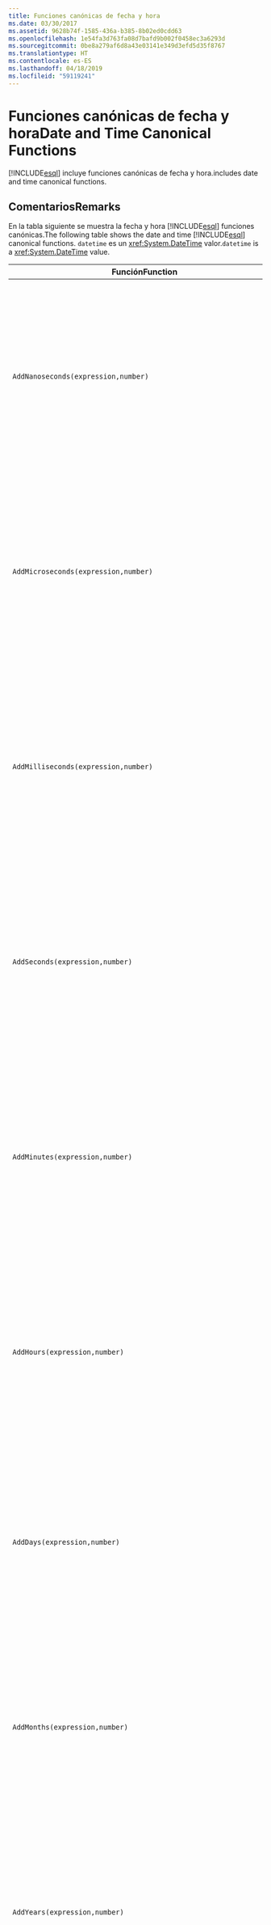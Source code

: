 ```yaml
---
title: Funciones canónicas de fecha y hora
ms.date: 03/30/2017
ms.assetid: 9628b74f-1585-436a-b385-8b02ed0cdd63
ms.openlocfilehash: 1e54fa3d763fa08d7bafd9b002f0458ec3a6293d
ms.sourcegitcommit: 0be8a279af6d8a43e03141e349d3efd5d35f8767
ms.translationtype: HT
ms.contentlocale: es-ES
ms.lasthandoff: 04/18/2019
ms.locfileid: "59119241"
---
```

# <a name="date-and-time-canonical-functions"></a><span data-ttu-id="3340a-102">Funciones canónicas de fecha y hora</span><span class="sxs-lookup"><span data-stu-id="3340a-102">Date and Time Canonical Functions</span></span>
[!INCLUDE[esql](../../../../../../includes/esql-md.md)] <span data-ttu-id="3340a-103">incluye funciones canónicas de fecha y hora.</span><span class="sxs-lookup"><span data-stu-id="3340a-103">includes date and time canonical functions.</span></span>  
  
## <a name="remarks"></a><span data-ttu-id="3340a-104">Comentarios</span><span class="sxs-lookup"><span data-stu-id="3340a-104">Remarks</span></span>  
 <span data-ttu-id="3340a-105">En la tabla siguiente se muestra la fecha y hora [!INCLUDE[esql](../../../../../../includes/esql-md.md)] funciones canónicas.</span><span class="sxs-lookup"><span data-stu-id="3340a-105">The following table shows the date and time [!INCLUDE[esql](../../../../../../includes/esql-md.md)] canonical functions.</span></span> <span data-ttu-id="3340a-106">`datetime` es un <xref:System.DateTime> valor.</span><span class="sxs-lookup"><span data-stu-id="3340a-106">`datetime` is a <xref:System.DateTime> value.</span></span>  
  
|<span data-ttu-id="3340a-107">Función</span><span class="sxs-lookup"><span data-stu-id="3340a-107">Function</span></span>|<span data-ttu-id="3340a-108">Descripción</span><span class="sxs-lookup"><span data-stu-id="3340a-108">Description</span></span>|  
|--------------|-----------------|  
|`AddNanoseconds(expression,number)`|<span data-ttu-id="3340a-109">Agrega el `number` de nanosegundos especificado a `expression`.</span><span class="sxs-lookup"><span data-stu-id="3340a-109">Adds the specified `number` of nanoseconds to the `expression`.</span></span><br /><br /> <span data-ttu-id="3340a-110">**Argumentos**</span><span class="sxs-lookup"><span data-stu-id="3340a-110">**Arguments**</span></span><br /><br /> <span data-ttu-id="3340a-111">`expression`: `DateTime`, `DateTimeOffset` o `Time`.</span><span class="sxs-lookup"><span data-stu-id="3340a-111">`expression`: `DateTime`, `DateTimeOffset`, or `Time`.</span></span><br /><br /> <span data-ttu-id="3340a-112">`number`: `Int32`.</span><span class="sxs-lookup"><span data-stu-id="3340a-112">`number`: `Int32`.</span></span><br /><br /> <span data-ttu-id="3340a-113">**Valor devuelto**</span><span class="sxs-lookup"><span data-stu-id="3340a-113">**Return Value**</span></span><br /><br /> <span data-ttu-id="3340a-114">Tipo de `expression`.</span><span class="sxs-lookup"><span data-stu-id="3340a-114">The type of `expression`.</span></span>|  
|`AddMicroseconds(expression,number)`|<span data-ttu-id="3340a-115">Agrega el objeto especificado `number` de microsegundos a `expression`.</span><span class="sxs-lookup"><span data-stu-id="3340a-115">Adds the specified `number` of microseconds to the `expression`.</span></span><br /><br /> <span data-ttu-id="3340a-116">**Argumentos**</span><span class="sxs-lookup"><span data-stu-id="3340a-116">**Arguments**</span></span><br /><br /> <span data-ttu-id="3340a-117">`expression`: `DateTime`, `DateTimeOffset` o `Time`.</span><span class="sxs-lookup"><span data-stu-id="3340a-117">`expression`: `DateTime`, `DateTimeOffset`, or `Time`.</span></span><br /><br /> <span data-ttu-id="3340a-118">`number`: `Int32`.</span><span class="sxs-lookup"><span data-stu-id="3340a-118">`number`: `Int32`.</span></span><br /><br /> <span data-ttu-id="3340a-119">**Valor devuelto**</span><span class="sxs-lookup"><span data-stu-id="3340a-119">**Return Value**</span></span><br /><br /> <span data-ttu-id="3340a-120">Tipo de `expression`.</span><span class="sxs-lookup"><span data-stu-id="3340a-120">The type of `expression`.</span></span>|  
|`AddMilliseconds(expression,number)`|<span data-ttu-id="3340a-121">Agrega el objeto especificado `number` de milisegundos a `expression`.</span><span class="sxs-lookup"><span data-stu-id="3340a-121">Adds the specified `number` of milliseconds to the `expression`.</span></span><br /><br /> <span data-ttu-id="3340a-122">**Argumentos**</span><span class="sxs-lookup"><span data-stu-id="3340a-122">**Arguments**</span></span><br /><br /> <span data-ttu-id="3340a-123">`expression`: `DateTime`, `DateTimeOffset` o `Time`.</span><span class="sxs-lookup"><span data-stu-id="3340a-123">`expression`: `DateTime`, `DateTimeOffset`, or `Time`.</span></span><br /><br /> <span data-ttu-id="3340a-124">`number`: `Int32`.</span><span class="sxs-lookup"><span data-stu-id="3340a-124">`number`: `Int32`.</span></span><br /><br /> <span data-ttu-id="3340a-125">**Valor devuelto**</span><span class="sxs-lookup"><span data-stu-id="3340a-125">**Return Value**</span></span><br /><br /> <span data-ttu-id="3340a-126">Tipo de `expression`.</span><span class="sxs-lookup"><span data-stu-id="3340a-126">The type of `expression`.</span></span>|  
|`AddSeconds(expression,number)`|<span data-ttu-id="3340a-127">Agrega el objeto especificado `number` de segundos a `expression`.</span><span class="sxs-lookup"><span data-stu-id="3340a-127">Adds the specified `number` of seconds to the `expression`.</span></span><br /><br /> <span data-ttu-id="3340a-128">**Argumentos**</span><span class="sxs-lookup"><span data-stu-id="3340a-128">**Arguments**</span></span><br /><br /> <span data-ttu-id="3340a-129">`expression`: `DateTime`, `DateTimeOffset` o `Time`.</span><span class="sxs-lookup"><span data-stu-id="3340a-129">`expression`: `DateTime`, `DateTimeOffset`, or `Time`.</span></span><br /><br /> <span data-ttu-id="3340a-130">`number`: `Int32`.</span><span class="sxs-lookup"><span data-stu-id="3340a-130">`number`: `Int32`.</span></span><br /><br /> <span data-ttu-id="3340a-131">**Valor devuelto**</span><span class="sxs-lookup"><span data-stu-id="3340a-131">**Return Value**</span></span><br /><br /> <span data-ttu-id="3340a-132">Tipo de `expression`.</span><span class="sxs-lookup"><span data-stu-id="3340a-132">The type of `expression`.</span></span>|  
|`AddMinutes(expression,number)`|<span data-ttu-id="3340a-133">Agrega el objeto especificado `number` de minutos a `expression`.</span><span class="sxs-lookup"><span data-stu-id="3340a-133">Adds the specified `number` of minutes to the `expression`.</span></span><br /><br /> <span data-ttu-id="3340a-134">**Argumentos**</span><span class="sxs-lookup"><span data-stu-id="3340a-134">**Arguments**</span></span><br /><br /> <span data-ttu-id="3340a-135">`expression`: `DateTime`, `DateTimeOffset` o `Time`.</span><span class="sxs-lookup"><span data-stu-id="3340a-135">`expression`: `DateTime`, `DateTimeOffset`, or `Time`.</span></span><br /><br /> <span data-ttu-id="3340a-136">`number`: `Int32`.</span><span class="sxs-lookup"><span data-stu-id="3340a-136">`number`: `Int32`.</span></span><br /><br /> <span data-ttu-id="3340a-137">**Valor devuelto**</span><span class="sxs-lookup"><span data-stu-id="3340a-137">**Return Value**</span></span><br /><br /> <span data-ttu-id="3340a-138">Tipo de `expression`.</span><span class="sxs-lookup"><span data-stu-id="3340a-138">The type of `expression`.</span></span>|  
|`AddHours(expression,number)`|<span data-ttu-id="3340a-139">Agrega el objeto especificado `number` de horas a `expression`.</span><span class="sxs-lookup"><span data-stu-id="3340a-139">Adds the specified `number` of hours to the `expression`.</span></span><br /><br /> <span data-ttu-id="3340a-140">**Argumentos**</span><span class="sxs-lookup"><span data-stu-id="3340a-140">**Arguments**</span></span><br /><br /> <span data-ttu-id="3340a-141">`expression`: `DateTime`, `DateTimeOffset` o `Time`.</span><span class="sxs-lookup"><span data-stu-id="3340a-141">`expression`: `DateTime`, `DateTimeOffset`, or `Time`.</span></span><br /><br /> <span data-ttu-id="3340a-142">`number`: `Int32`.</span><span class="sxs-lookup"><span data-stu-id="3340a-142">`number`: `Int32`.</span></span><br /><br /> <span data-ttu-id="3340a-143">**Valor devuelto**</span><span class="sxs-lookup"><span data-stu-id="3340a-143">**Return Value**</span></span><br /><br /> <span data-ttu-id="3340a-144">Tipo de `expression`.</span><span class="sxs-lookup"><span data-stu-id="3340a-144">The type of `expression`.</span></span>|  
|`AddDays(expression,number)`|<span data-ttu-id="3340a-145">Agrega el objeto especificado `number` de días a `expression`.</span><span class="sxs-lookup"><span data-stu-id="3340a-145">Adds the specified `number` of days to the `expression`.</span></span><br /><br /> <span data-ttu-id="3340a-146">**Argumentos**</span><span class="sxs-lookup"><span data-stu-id="3340a-146">**Arguments**</span></span><br /><br /> <span data-ttu-id="3340a-147">`expression`: `DateTime` o `DateTimeOffset`.</span><span class="sxs-lookup"><span data-stu-id="3340a-147">`expression`: `DateTime` or `DateTimeOffset`.</span></span><br /><br /> <span data-ttu-id="3340a-148">`number`: `Int32`.</span><span class="sxs-lookup"><span data-stu-id="3340a-148">`number`: `Int32`.</span></span><br /><br /> <span data-ttu-id="3340a-149">**Valor devuelto**</span><span class="sxs-lookup"><span data-stu-id="3340a-149">**Return Value**</span></span><br /><br /> <span data-ttu-id="3340a-150">Tipo de `expression`.</span><span class="sxs-lookup"><span data-stu-id="3340a-150">The type of `expression`.</span></span>|  
|`AddMonths(expression,number)`|<span data-ttu-id="3340a-151">Agrega el objeto especificado `number` de meses a `expression`.</span><span class="sxs-lookup"><span data-stu-id="3340a-151">Adds the specified `number` of months to the `expression`.</span></span><br /><br /> <span data-ttu-id="3340a-152">**Argumentos**</span><span class="sxs-lookup"><span data-stu-id="3340a-152">**Arguments**</span></span><br /><br /> <span data-ttu-id="3340a-153">`expression`: `DateTime` o `DateTimeOffset`.</span><span class="sxs-lookup"><span data-stu-id="3340a-153">`expression`: `DateTime` or `DateTimeOffset`.</span></span><br /><br /> <span data-ttu-id="3340a-154">`number`: `Int32`.</span><span class="sxs-lookup"><span data-stu-id="3340a-154">`number`: `Int32`.</span></span><br /><br /> <span data-ttu-id="3340a-155">**Valor devuelto**</span><span class="sxs-lookup"><span data-stu-id="3340a-155">**Return Value**</span></span><br /><br /> <span data-ttu-id="3340a-156">Tipo de `expression`.</span><span class="sxs-lookup"><span data-stu-id="3340a-156">The type of `expression`.</span></span>|  
|`AddYears(expression,number)`|<span data-ttu-id="3340a-157">Agrega el objeto especificado `number` de años a `expression`.</span><span class="sxs-lookup"><span data-stu-id="3340a-157">Adds the specified `number` of years to the `expression`.</span></span><br /><br /> <span data-ttu-id="3340a-158">**Argumentos**</span><span class="sxs-lookup"><span data-stu-id="3340a-158">**Arguments**</span></span><br /><br /> <span data-ttu-id="3340a-159">`expression`: `DateTime` o `DateTimeOffset`.</span><span class="sxs-lookup"><span data-stu-id="3340a-159">`expression`: `DateTime` or `DateTimeOffset`.</span></span><br /><br /> <span data-ttu-id="3340a-160">`number`: `Int32`.</span><span class="sxs-lookup"><span data-stu-id="3340a-160">`number`: `Int32`.</span></span><br /><br /> <span data-ttu-id="3340a-161">**Valor devuelto**</span><span class="sxs-lookup"><span data-stu-id="3340a-161">**Return Value**</span></span><br /><br /> <span data-ttu-id="3340a-162">Tipo de `expression`.</span><span class="sxs-lookup"><span data-stu-id="3340a-162">The type of `expression`.</span></span>|  
|`CreateDateTime(year,month,day,hour,minute,second)`|<span data-ttu-id="3340a-163">Devuelve un valor `DateTime` nuevo como fecha y hora actuales del servidor en la zona horaria del servidor.</span><span class="sxs-lookup"><span data-stu-id="3340a-163">Returns a new `DateTime` value as the current date and time of the server in the server's time zone.</span></span><br /><br /> <span data-ttu-id="3340a-164">**Argumentos**</span><span class="sxs-lookup"><span data-stu-id="3340a-164">**Arguments**</span></span><br /><br /> <span data-ttu-id="3340a-165">`year`, `month`, `day`, `hour`, `minute`: `Int16` y `Int32`.</span><span class="sxs-lookup"><span data-stu-id="3340a-165">`year`, `month`, `day`, `hour`, `minute`: `Int16` and `Int32`.</span></span><br /><br /> <span data-ttu-id="3340a-166">`second`: `Double`.</span><span class="sxs-lookup"><span data-stu-id="3340a-166">`second`: `Double`.</span></span><br /><br /> <span data-ttu-id="3340a-167">**Valor devuelto**</span><span class="sxs-lookup"><span data-stu-id="3340a-167">**Return Value**</span></span><br /><br /> <span data-ttu-id="3340a-168">Objeto `DateTime`.</span><span class="sxs-lookup"><span data-stu-id="3340a-168">A `DateTime`.</span></span>|  
|`CreateDateTimeOffset(year,month,day,hour,minute,second,tzoffset)`|<span data-ttu-id="3340a-169">Devuelve un valor `DateTimeOffset` nuevo como una fecha y hora del servidor relativo a la hora universal coordinada (UTC).</span><span class="sxs-lookup"><span data-stu-id="3340a-169">Returns a new `DateTimeOffset` value as the current date and time of the server relative to the Coordinated Universal Time (UTC).</span></span><br /><br /> <span data-ttu-id="3340a-170">**Argumentos**</span><span class="sxs-lookup"><span data-stu-id="3340a-170">**Arguments**</span></span><br /><br /> <span data-ttu-id="3340a-171">`year`, `month`, `day`, `hour`, `minute`, `tzoffset`: `Int32`.</span><span class="sxs-lookup"><span data-stu-id="3340a-171">`year`, `month`, `day`, `hour`, `minute`, `tzoffset`: `Int32`.</span></span><br /><br /> <span data-ttu-id="3340a-172">`second`: `Double`.</span><span class="sxs-lookup"><span data-stu-id="3340a-172">`second`: `Double`.</span></span><br /><br /> <span data-ttu-id="3340a-173">**Valor devuelto**</span><span class="sxs-lookup"><span data-stu-id="3340a-173">**Return Value**</span></span><br /><br /> <span data-ttu-id="3340a-174">Objeto `DateTimeOffset`.</span><span class="sxs-lookup"><span data-stu-id="3340a-174">A `DateTimeOffset`.</span></span>|  
|`CreateTime(hour,minute,second)`|<span data-ttu-id="3340a-175">Devuelve un valor `Time` nuevo como la hora actual.</span><span class="sxs-lookup"><span data-stu-id="3340a-175">Returns a new `Time` value as the current time.</span></span><br /><br /> <span data-ttu-id="3340a-176">**Argumentos**</span><span class="sxs-lookup"><span data-stu-id="3340a-176">**Arguments**</span></span><br /><br /> <span data-ttu-id="3340a-177">`hour` y `minute`: `Int32`.</span><span class="sxs-lookup"><span data-stu-id="3340a-177">`hour` and `minute`: `Int32`.</span></span><br /><br /> <span data-ttu-id="3340a-178">`second`: `Double`.</span><span class="sxs-lookup"><span data-stu-id="3340a-178">`second`: `Double`.</span></span><br /><br /> <span data-ttu-id="3340a-179">**Valor devuelto**</span><span class="sxs-lookup"><span data-stu-id="3340a-179">**Return Value**</span></span><br /><br /> <span data-ttu-id="3340a-180">Objeto `Time`.</span><span class="sxs-lookup"><span data-stu-id="3340a-180">A `Time`.</span></span>|  
|`CurrentDateTime()`|<span data-ttu-id="3340a-181">Devuelve un valor `DateTime` como fecha y hora actuales del servidor en la zona horaria del servidor.</span><span class="sxs-lookup"><span data-stu-id="3340a-181">Returns a `DateTime` value as the current date and time of the server in the server's time zone.</span></span><br /><br /> <span data-ttu-id="3340a-182">**Valor devuelto**</span><span class="sxs-lookup"><span data-stu-id="3340a-182">**Return Value**</span></span><br /><br /> <span data-ttu-id="3340a-183">Objeto `DateTime`.</span><span class="sxs-lookup"><span data-stu-id="3340a-183">A `DateTime`.</span></span>|  
|`CurrentDateTimeOffset()`|<span data-ttu-id="3340a-184">Devuelve la fecha, la hora y el desplazamiento actuales como un objeto `DateTimeOffset`.</span><span class="sxs-lookup"><span data-stu-id="3340a-184">Returns the current date, time and offset as a `DateTimeOffset`.</span></span><br /><br /> <span data-ttu-id="3340a-185">**Valor devuelto**</span><span class="sxs-lookup"><span data-stu-id="3340a-185">**Return Value**</span></span><br /><br /> <span data-ttu-id="3340a-186">Objeto `DateTimeOffset`.</span><span class="sxs-lookup"><span data-stu-id="3340a-186">A `DateTimeOffset`.</span></span>|  
|`CurrentUtcDateTime()`|<span data-ttu-id="3340a-187">Devuelve un valor <xref:System.DateTime> como fecha y hora actuales del servidor en la zona horaria UTS.</span><span class="sxs-lookup"><span data-stu-id="3340a-187">Returns a <xref:System.DateTime> value as the current date and time of the server in the UTS time zone.</span></span><br /><br /> <span data-ttu-id="3340a-188">**Valor devuelto**</span><span class="sxs-lookup"><span data-stu-id="3340a-188">**Return Value**</span></span><br /><br /> <span data-ttu-id="3340a-189">Objeto `DateTime`.</span><span class="sxs-lookup"><span data-stu-id="3340a-189">A `DateTime`.</span></span>|  
|`Day(expression)`|<span data-ttu-id="3340a-190">Devuelve la parte de día de `expression` como un valor `Int32` entre 1 y 31.</span><span class="sxs-lookup"><span data-stu-id="3340a-190">Returns the day portion of `expression` as an `Int32` between 1 and 31.</span></span><br /><br /> <span data-ttu-id="3340a-191">**Argumentos**</span><span class="sxs-lookup"><span data-stu-id="3340a-191">**Arguments**</span></span><br /><br /> <span data-ttu-id="3340a-192">`DateTime` y `DateTimeOffset`.</span><span class="sxs-lookup"><span data-stu-id="3340a-192">A `DateTime` and `DateTimeOffset`.</span></span><br /><br /> <span data-ttu-id="3340a-193">**Valor devuelto**</span><span class="sxs-lookup"><span data-stu-id="3340a-193">**Return Value**</span></span><br /><br /> <span data-ttu-id="3340a-194">Una clase `Int32`.</span><span class="sxs-lookup"><span data-stu-id="3340a-194">An `Int32`.</span></span><br /><br /> <span data-ttu-id="3340a-195">**Ejemplo**</span><span class="sxs-lookup"><span data-stu-id="3340a-195">**Example**</span></span><br /><br /> `-- The following example returns 12.`<br /><br /> `Day(cast('03/12/1998' as DateTime))`|  
|`DayOfYear(expression)`|<span data-ttu-id="3340a-196">Devuelve la parte de día de `expression` como un objeto `Int32` entre 1 y 366, donde 366 corresponde al último día de un año bisiesto.</span><span class="sxs-lookup"><span data-stu-id="3340a-196">Returns the day portion of `expression` as an `Int32` between 1 and 366, where 366 is returned for the last day of a leap year.</span></span><br /><br /> <span data-ttu-id="3340a-197">**Argumentos**</span><span class="sxs-lookup"><span data-stu-id="3340a-197">**Arguments**</span></span><br /><br /> <span data-ttu-id="3340a-198">`DateTime` o `DateTimeOffset`.</span><span class="sxs-lookup"><span data-stu-id="3340a-198">A `DateTime` or `DateTimeOffset`.</span></span><br /><br /> <span data-ttu-id="3340a-199">**Valor devuelto**</span><span class="sxs-lookup"><span data-stu-id="3340a-199">**Return Value**</span></span><br /><br /> <span data-ttu-id="3340a-200">Una clase `Int32`.</span><span class="sxs-lookup"><span data-stu-id="3340a-200">An `Int32`.</span></span>|  
|`DiffNanoseconds(startExpression,endExpression)`|<span data-ttu-id="3340a-201">Devuelve la diferencia, en nanosegundos, entre `startExpression` y `endExpression`.</span><span class="sxs-lookup"><span data-stu-id="3340a-201">Returns the difference, in nanoseconds, between `startExpression` and `endExpression`.</span></span><br /><br /> <span data-ttu-id="3340a-202">**Argumentos**</span><span class="sxs-lookup"><span data-stu-id="3340a-202">**Arguments**</span></span><br /><br /> <span data-ttu-id="3340a-203">`startExpression`, `endExpression`: `DateTime`, `DateTimeOffset` o `Time`.</span><span class="sxs-lookup"><span data-stu-id="3340a-203">`startExpression`, `endExpression`: `DateTime`, `DateTimeOffset`, or `Time`.</span></span> <span data-ttu-id="3340a-204">**Nota:** `startExpression` y `endExpression` debe ser del mismo tipo.</span><span class="sxs-lookup"><span data-stu-id="3340a-204">**Note:**  `startExpression` and `endExpression` must be of the same type.</span></span> <br /><br /> <span data-ttu-id="3340a-205">**Valor devuelto**</span><span class="sxs-lookup"><span data-stu-id="3340a-205">**Return Value**</span></span><br /><br /> <span data-ttu-id="3340a-206">Una clase `Int32`.</span><span class="sxs-lookup"><span data-stu-id="3340a-206">An `Int32`.</span></span>|  
|`DiffMilliseconds(startExpression,endExpression)`|<span data-ttu-id="3340a-207">Devuelve la diferencia, en milisegundos, entre `startExpression` y `endExpression`.</span><span class="sxs-lookup"><span data-stu-id="3340a-207">Returns the difference, in milliseconds, between `startExpression` and `endExpression`.</span></span><br /><br /> <span data-ttu-id="3340a-208">**Argumentos**</span><span class="sxs-lookup"><span data-stu-id="3340a-208">**Arguments**</span></span><br /><br /> <span data-ttu-id="3340a-209">`startExpression`, `endExpression`: `DateTime`, `DateTimeOffset` o `Time`.</span><span class="sxs-lookup"><span data-stu-id="3340a-209">`startExpression`, `endExpression`: `DateTime`, `DateTimeOffset`, or `Time`.</span></span> <span data-ttu-id="3340a-210">**Nota:** `startExpression` y `endExpression` debe ser del mismo tipo.</span><span class="sxs-lookup"><span data-stu-id="3340a-210">**Note:**  `startExpression` and `endExpression` must be of the same type.</span></span> <br /><br /> <span data-ttu-id="3340a-211">**Valor devuelto**</span><span class="sxs-lookup"><span data-stu-id="3340a-211">**Return Value**</span></span><br /><br /> <span data-ttu-id="3340a-212">Una clase `Int32`.</span><span class="sxs-lookup"><span data-stu-id="3340a-212">An `Int32`.</span></span>|  
|`DiffMicroseconds(startExpression,endExpression)`|<span data-ttu-id="3340a-213">Devuelve la diferencia, en microsegundos, entre `startExpression` y `endExpression`.</span><span class="sxs-lookup"><span data-stu-id="3340a-213">Returns the difference, in microseconds, between `startExpression` and `endExpression`.</span></span><br /><br /> <span data-ttu-id="3340a-214">**Argumentos**</span><span class="sxs-lookup"><span data-stu-id="3340a-214">**Arguments**</span></span><br /><br /> <span data-ttu-id="3340a-215">`startExpression`, `endExpression`: `DateTime`, `DateTimeOffset` o `Time`.</span><span class="sxs-lookup"><span data-stu-id="3340a-215">`startExpression`, `endExpression`: `DateTime`, `DateTimeOffset`, or `Time`.</span></span> <span data-ttu-id="3340a-216">**Nota:** `startExpression` y `endExpression` debe ser del mismo tipo.</span><span class="sxs-lookup"><span data-stu-id="3340a-216">**Note:**  `startExpression` and `endExpression` must be of the same type.</span></span> <br /><br /> <span data-ttu-id="3340a-217">**Valor devuelto**</span><span class="sxs-lookup"><span data-stu-id="3340a-217">**Return Value**</span></span><br /><br /> <span data-ttu-id="3340a-218">Una clase `Int32`.</span><span class="sxs-lookup"><span data-stu-id="3340a-218">An `Int32`.</span></span>|  
|`DiffSeconds(startExpression,endExpression)`|<span data-ttu-id="3340a-219">Devuelve la diferencia, en segundos, entre `startExpression` y `endExpression`.</span><span class="sxs-lookup"><span data-stu-id="3340a-219">Returns the difference, in seconds, between `startExpression` and `endExpression`.</span></span><br /><br /> <span data-ttu-id="3340a-220">**Argumentos**</span><span class="sxs-lookup"><span data-stu-id="3340a-220">**Arguments**</span></span><br /><br /> <span data-ttu-id="3340a-221">`startExpression`, `endExpression`: `DateTime`, `DateTimeOffset` o `Time`.</span><span class="sxs-lookup"><span data-stu-id="3340a-221">`startExpression`, `endExpression`: `DateTime`, `DateTimeOffset`, or `Time`.</span></span> <span data-ttu-id="3340a-222">**Nota:** `startExpression` y `endExpression` debe ser del mismo tipo.</span><span class="sxs-lookup"><span data-stu-id="3340a-222">**Note:**  `startExpression` and `endExpression` must be of the same type.</span></span> <br /><br /> <span data-ttu-id="3340a-223">**Valor devuelto**</span><span class="sxs-lookup"><span data-stu-id="3340a-223">**Return Value**</span></span><br /><br /> <span data-ttu-id="3340a-224">Una clase `Int32`.</span><span class="sxs-lookup"><span data-stu-id="3340a-224">An `Int32`.</span></span>|  
|`DiffMinutes(startExpression,endExpression)`|<span data-ttu-id="3340a-225">Devuelve la diferencia, en minutos, entre `startExpression` y `endExpression`.</span><span class="sxs-lookup"><span data-stu-id="3340a-225">Returns the difference, in minutes, between `startExpression` and `endExpression`.</span></span><br /><br /> <span data-ttu-id="3340a-226">**Argumentos**</span><span class="sxs-lookup"><span data-stu-id="3340a-226">**Arguments**</span></span><br /><br /> <span data-ttu-id="3340a-227">`startExpression`, `endExpression`: `DateTime`, `DateTimeOffset` o `Time`.</span><span class="sxs-lookup"><span data-stu-id="3340a-227">`startExpression`, `endExpression`: `DateTime`, `DateTimeOffset`, or `Time`.</span></span> <span data-ttu-id="3340a-228">**Nota:** `startExpression` y `endExpression` debe ser del mismo tipo.</span><span class="sxs-lookup"><span data-stu-id="3340a-228">**Note:**  `startExpression` and `endExpression` must be of the same type.</span></span> <br /><br /> <span data-ttu-id="3340a-229">**Valor devuelto**</span><span class="sxs-lookup"><span data-stu-id="3340a-229">**Return Value**</span></span><br /><br /> <span data-ttu-id="3340a-230">Una clase `Int32`.</span><span class="sxs-lookup"><span data-stu-id="3340a-230">An `Int32`.</span></span>|  
|`DiffHours(startExpression,endExpression)`|<span data-ttu-id="3340a-231">Devuelve la diferencia, en horas, entre `startExpression` y `endExpression`.</span><span class="sxs-lookup"><span data-stu-id="3340a-231">Returns the difference, in hours, between `startExpression` and `endExpression`.</span></span><br /><br /> <span data-ttu-id="3340a-232">**Argumentos**</span><span class="sxs-lookup"><span data-stu-id="3340a-232">**Arguments**</span></span><br /><br /> <span data-ttu-id="3340a-233">`startExpression`, `endExpression`: `DateTime`, `DateTimeOffset` o `Time`.</span><span class="sxs-lookup"><span data-stu-id="3340a-233">`startExpression`, `endExpression`: `DateTime`, `DateTimeOffset`, or `Time`.</span></span> <span data-ttu-id="3340a-234">**Nota:** `startExpression` y `endExpression` debe ser del mismo tipo.</span><span class="sxs-lookup"><span data-stu-id="3340a-234">**Note:**  `startExpression` and `endExpression` must be of the same type.</span></span> <br /><br /> <span data-ttu-id="3340a-235">**Valor devuelto**</span><span class="sxs-lookup"><span data-stu-id="3340a-235">**Return Value**</span></span><br /><br /> <span data-ttu-id="3340a-236">Una clase `Int32`.</span><span class="sxs-lookup"><span data-stu-id="3340a-236">An `Int32`.</span></span>|  
|`DiffDays(startExpression,endExpression)`|<span data-ttu-id="3340a-237">Devuelve la diferencia, en días, entre `startExpression` y `endExpression`.</span><span class="sxs-lookup"><span data-stu-id="3340a-237">Returns the difference, in days, between `startExpression` and `endExpression`.</span></span><br /><br /> <span data-ttu-id="3340a-238">**Argumentos**</span><span class="sxs-lookup"><span data-stu-id="3340a-238">**Arguments**</span></span><br /><br /> <span data-ttu-id="3340a-239">`startExpression`, `endExpression`: `DateTime` o `DateTimeOffset`.</span><span class="sxs-lookup"><span data-stu-id="3340a-239">`startExpression`, `endExpression`: `DateTime` or `DateTimeOffset`.</span></span> <span data-ttu-id="3340a-240">**Nota:** `startExpression` y `endExpression` debe ser del mismo tipo.</span><span class="sxs-lookup"><span data-stu-id="3340a-240">**Note:**  `startExpression` and `endExpression` must be of the same type.</span></span> <br /><br /> <span data-ttu-id="3340a-241">**Valor devuelto**</span><span class="sxs-lookup"><span data-stu-id="3340a-241">**Return Value**</span></span><br /><br /> <span data-ttu-id="3340a-242">Una clase `Int32`.</span><span class="sxs-lookup"><span data-stu-id="3340a-242">An `Int32`.</span></span>|  
|`DiffMonths(startExpression,endExpression)`|<span data-ttu-id="3340a-243">Devuelve la diferencia, en meses, entre `startExpression` y `endExpression`.</span><span class="sxs-lookup"><span data-stu-id="3340a-243">Returns the difference, in months, between `startExpression` and `endExpression`.</span></span><br /><br /> <span data-ttu-id="3340a-244">**Argumentos**</span><span class="sxs-lookup"><span data-stu-id="3340a-244">**Arguments**</span></span><br /><br /> <span data-ttu-id="3340a-245">`startExpression`, `endExpression`: `DateTime` o `DateTimeOffset`.</span><span class="sxs-lookup"><span data-stu-id="3340a-245">`startExpression`, `endExpression`: `DateTime` or `DateTimeOffset`.</span></span> <span data-ttu-id="3340a-246">**Nota:** `startExpression` y `endExpression` debe ser del mismo tipo.</span><span class="sxs-lookup"><span data-stu-id="3340a-246">**Note:**  `startExpression` and `endExpression` must be of the same type.</span></span> <br /><br /> <span data-ttu-id="3340a-247">**Valor devuelto**</span><span class="sxs-lookup"><span data-stu-id="3340a-247">**Return Value**</span></span><br /><br /> <span data-ttu-id="3340a-248">Una clase `Int32`.</span><span class="sxs-lookup"><span data-stu-id="3340a-248">An `Int32`.</span></span>|  
|`DiffYears(startExpression,endExpression)`|<span data-ttu-id="3340a-249">Devuelve la diferencia, en años, entre `startExpression` y `endExpression`.</span><span class="sxs-lookup"><span data-stu-id="3340a-249">Returns the difference, in years, between `startExpression` and `endExpression`.</span></span><br /><br /> <span data-ttu-id="3340a-250">**Argumentos**</span><span class="sxs-lookup"><span data-stu-id="3340a-250">**Arguments**</span></span><br /><br /> <span data-ttu-id="3340a-251">`startExpression`, `endExpression`: `DateTime` o `DateTimeOffset`.</span><span class="sxs-lookup"><span data-stu-id="3340a-251">`startExpression`, `endExpression`: `DateTime` or `DateTimeOffset`.</span></span> <span data-ttu-id="3340a-252">**Nota:** `startExpression` y `endExpression` debe ser del mismo tipo.</span><span class="sxs-lookup"><span data-stu-id="3340a-252">**Note:**  `startExpression` and `endExpression` must be of the same type.</span></span> <br /><br /> <span data-ttu-id="3340a-253">**Valor devuelto**</span><span class="sxs-lookup"><span data-stu-id="3340a-253">**Return Value**</span></span><br /><br /> <span data-ttu-id="3340a-254">Una clase `Int32`.</span><span class="sxs-lookup"><span data-stu-id="3340a-254">An `Int32`.</span></span>|  
|`GetTotalOffsetMinutes(datetimeoffset)`|<span data-ttu-id="3340a-255">Devuelve el número de minutos que constituyen el desplazamiento de `datetimeoffset` con respecto a GMT.</span><span class="sxs-lookup"><span data-stu-id="3340a-255">Returns the number of minutes that the `datetimeoffset` is offset from GMT.</span></span> <span data-ttu-id="3340a-256">Este valor está comprendido generalmente entre +780 y -780 (+ o - 13 horas).</span><span class="sxs-lookup"><span data-stu-id="3340a-256">This is generally between +780 and -780 (+ or - 13 hrs).</span></span> <span data-ttu-id="3340a-257">**Nota:**  Esta función solo se admite en SQL Server 2008.</span><span class="sxs-lookup"><span data-stu-id="3340a-257">**Note:**  This function is supported in SQL Server 2008 only.</span></span> <br /><br /> <span data-ttu-id="3340a-258">**Argumentos**</span><span class="sxs-lookup"><span data-stu-id="3340a-258">**Arguments**</span></span><br /><br /> <span data-ttu-id="3340a-259">Objeto `DateTimeOffset`.</span><span class="sxs-lookup"><span data-stu-id="3340a-259">A `DateTimeOffset`.</span></span><br /><br /> <span data-ttu-id="3340a-260">**Valor devuelto**</span><span class="sxs-lookup"><span data-stu-id="3340a-260">**Return Value**</span></span><br /><br /> <span data-ttu-id="3340a-261">Una clase `Int32`.</span><span class="sxs-lookup"><span data-stu-id="3340a-261">An `Int32`.</span></span>|  
|`Hour(expression)`|<span data-ttu-id="3340a-262">Devuelve la parte de hora de `expression` como un valor `Int32` entre 0 y 23.</span><span class="sxs-lookup"><span data-stu-id="3340a-262">Returns the hour portion of `expression` as an `Int32` between 0 and 23.</span></span><br /><br /> <span data-ttu-id="3340a-263">**Argumentos**</span><span class="sxs-lookup"><span data-stu-id="3340a-263">**Arguments**</span></span><br /><br /> <span data-ttu-id="3340a-264">`DateTime, Time` y `DateTimeOffset`.</span><span class="sxs-lookup"><span data-stu-id="3340a-264">A `DateTime, Time` and `DateTimeOffset`.</span></span><br /><br /> <span data-ttu-id="3340a-265">**Ejemplo**</span><span class="sxs-lookup"><span data-stu-id="3340a-265">**Example**</span></span><br /><br /> `-- The following example returns 22.`<br /><br /> `Hour(cast('22:35:5' as DateTime))`|  
|`Millisecond(expression)`|<span data-ttu-id="3340a-266">Devuelve la parte de milisegundos de `expression` como un valor `Int32` entre 0 y 999.</span><span class="sxs-lookup"><span data-stu-id="3340a-266">Returns the milliseconds portion of `expression` as an `Int32` between 0 and 999.</span></span><br /><br /> <span data-ttu-id="3340a-267">**Argumentos**</span><span class="sxs-lookup"><span data-stu-id="3340a-267">**Arguments**</span></span><br /><br /> <span data-ttu-id="3340a-268">`DateTime, Time` y `DateTimeOffset`.</span><span class="sxs-lookup"><span data-stu-id="3340a-268">A `DateTime, Time` and `DateTimeOffset`.</span></span><br /><br /> <span data-ttu-id="3340a-269">**Valor devuelto**</span><span class="sxs-lookup"><span data-stu-id="3340a-269">**Return Value**</span></span><br /><br /> <span data-ttu-id="3340a-270">Una clase `Int32`.</span><span class="sxs-lookup"><span data-stu-id="3340a-270">An `Int32`.</span></span>|  
|`Minute(expression)`|<span data-ttu-id="3340a-271">Devuelve la parte de minutos de `expression` como un valor `Int32` entre 0 y 59.</span><span class="sxs-lookup"><span data-stu-id="3340a-271">Returns the minute portion of `expression` as an `Int32` between 0 and 59.</span></span><br /><br /> <span data-ttu-id="3340a-272">**Argumentos**</span><span class="sxs-lookup"><span data-stu-id="3340a-272">**Arguments**</span></span><br /><br /> <span data-ttu-id="3340a-273">`DateTime, Time` o `DateTimeOffset`.</span><span class="sxs-lookup"><span data-stu-id="3340a-273">A `DateTime, Time` or `DateTimeOffset`.</span></span><br /><br /> <span data-ttu-id="3340a-274">**Valor devuelto**</span><span class="sxs-lookup"><span data-stu-id="3340a-274">**Return Value**</span></span><br /><br /> <span data-ttu-id="3340a-275">Una clase `Int32`.</span><span class="sxs-lookup"><span data-stu-id="3340a-275">An `Int32`.</span></span><br /><br /> <span data-ttu-id="3340a-276">**Ejemplo**</span><span class="sxs-lookup"><span data-stu-id="3340a-276">**Example**</span></span><br /><br /> `-- The following example returns 35`<br /><br /> `Minute(cast('22:35:5' as DateTime))`|  
|`Month(expression)`|<span data-ttu-id="3340a-277">Devuelve la parte de mes de `expression` como un valor `Int32` entre 1 y 12.</span><span class="sxs-lookup"><span data-stu-id="3340a-277">Returns the month portion of `expression` as an `Int32` between 1 and 12.</span></span><br /><br /> <span data-ttu-id="3340a-278">**Argumentos**</span><span class="sxs-lookup"><span data-stu-id="3340a-278">**Arguments**</span></span><br /><br /> <span data-ttu-id="3340a-279">`DateTime` o `DateTimeOffset`.</span><span class="sxs-lookup"><span data-stu-id="3340a-279">A `DateTime` or `DateTimeOffset`.</span></span><br /><br /> <span data-ttu-id="3340a-280">**Valor devuelto**</span><span class="sxs-lookup"><span data-stu-id="3340a-280">**Return Value**</span></span><br /><br /> <span data-ttu-id="3340a-281">Una clase `Int32`.</span><span class="sxs-lookup"><span data-stu-id="3340a-281">An `Int32`.</span></span><br /><br /> <span data-ttu-id="3340a-282">**Ejemplo**</span><span class="sxs-lookup"><span data-stu-id="3340a-282">**Example**</span></span><br /><br /> `-- The following example returns 3.`<br /><br /> `Month(cast('03/12/1998' as DateTime))`|  
|`Second(expression)`|<span data-ttu-id="3340a-283">Devuelve la parte de segundos de `expression` como un valor `Int32` entre 0 y 59.</span><span class="sxs-lookup"><span data-stu-id="3340a-283">Returns the seconds portion of `expression` as an `Int32` between 0 and 59.</span></span><br /><br /> <span data-ttu-id="3340a-284">**Argumentos**</span><span class="sxs-lookup"><span data-stu-id="3340a-284">**Arguments**</span></span><br /><br /> <span data-ttu-id="3340a-285">`DateTime, Time` y `DateTimeOffset`.</span><span class="sxs-lookup"><span data-stu-id="3340a-285">A `DateTime, Time` and `DateTimeOffset`.</span></span><br /><br /> <span data-ttu-id="3340a-286">**Valor devuelto**</span><span class="sxs-lookup"><span data-stu-id="3340a-286">**Return Value**</span></span><br /><br /> <span data-ttu-id="3340a-287">Una clase `Int32`.</span><span class="sxs-lookup"><span data-stu-id="3340a-287">An `Int32`.</span></span><br /><br /> <span data-ttu-id="3340a-288">**Ejemplo**</span><span class="sxs-lookup"><span data-stu-id="3340a-288">**Example**</span></span><br /><br /> `-- The following example returns 5`<br /><br /> `Second(cast('22:35:5' as DateTime))`|  
|`TruncateTime(expression)`|<span data-ttu-id="3340a-289">Devuelve `expression`, con los valores de tiempo truncados.</span><span class="sxs-lookup"><span data-stu-id="3340a-289">Returns the `expression`, with the time values truncated.</span></span><br /><br /> <span data-ttu-id="3340a-290">**Argumentos**</span><span class="sxs-lookup"><span data-stu-id="3340a-290">**Arguments**</span></span><br /><br /> <span data-ttu-id="3340a-291">`DateTime` o `DateTimeOffset`.</span><span class="sxs-lookup"><span data-stu-id="3340a-291">A `DateTime` or `DateTimeOffset`.</span></span><br /><br /> <span data-ttu-id="3340a-292">**Valor devuelto**</span><span class="sxs-lookup"><span data-stu-id="3340a-292">**Return Value**</span></span><br /><br /> <span data-ttu-id="3340a-293">Tipo de `expression`.</span><span class="sxs-lookup"><span data-stu-id="3340a-293">The type of `expression`.</span></span>|  
|`Year(expression)`|<span data-ttu-id="3340a-294">Devuelve la parte del año `expression` como un `Int32` `YYYY`.</span><span class="sxs-lookup"><span data-stu-id="3340a-294">Returns the year portion of `expression` as an `Int32` `YYYY`.</span></span><br /><br /> <span data-ttu-id="3340a-295">**Argumentos**</span><span class="sxs-lookup"><span data-stu-id="3340a-295">**Arguments**</span></span><br /><br /> <span data-ttu-id="3340a-296">`DateTime` y `DateTimeOffset`.</span><span class="sxs-lookup"><span data-stu-id="3340a-296">A `DateTime` and `DateTimeOffset`.</span></span><br /><br /> <span data-ttu-id="3340a-297">**Valor devuelto**</span><span class="sxs-lookup"><span data-stu-id="3340a-297">**Return Value**</span></span><br /><br /> <span data-ttu-id="3340a-298">Una clase `Int32`.</span><span class="sxs-lookup"><span data-stu-id="3340a-298">An `Int32`.</span></span><br /><br /> <span data-ttu-id="3340a-299">**Ejemplo**</span><span class="sxs-lookup"><span data-stu-id="3340a-299">**Example**</span></span><br /><br /> `-- The following example returns 1998.`<br /><br /> `Year(cast('03/12/1998' as DateTime))`|  
  
 <span data-ttu-id="3340a-300">Estas funciones devolverán `null` si se proporciona la entrada `null`.</span><span class="sxs-lookup"><span data-stu-id="3340a-300">These functions will return `null` if given `null` input.</span></span>  
  
 <span data-ttu-id="3340a-301">La funcionalidad equivalente está disponible en el proveedor administrado de Microsoft SQL Client.</span><span class="sxs-lookup"><span data-stu-id="3340a-301">Equivalent functionality is available in the Microsoft SQL Client Managed Provider.</span></span> <span data-ttu-id="3340a-302">Para obtener más información, consulte [SqlClient para las funciones de Entity Framework](../../../../../../docs/framework/data/adonet/ef/sqlclient-for-ef-functions.md).</span><span class="sxs-lookup"><span data-stu-id="3340a-302">For more information, see [SqlClient for Entity Framework Functions](../../../../../../docs/framework/data/adonet/ef/sqlclient-for-ef-functions.md).</span></span>  
  
## <a name="see-also"></a><span data-ttu-id="3340a-303">Vea también</span><span class="sxs-lookup"><span data-stu-id="3340a-303">See also</span></span>

- [<span data-ttu-id="3340a-304">Funciones canónicas</span><span class="sxs-lookup"><span data-stu-id="3340a-304">Canonical Functions</span></span>](../../../../../../docs/framework/data/adonet/ef/language-reference/canonical-functions.md)
